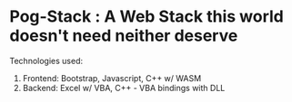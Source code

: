 # Pog-Stack : A Web Stack this world doesn't need neither deserve

Technologies used: 
1. Frontend: Bootstrap, Javascript, C++ w/ WASM
2. Backend: Excel w/ VBA, C++ - VBA bindings with DLL